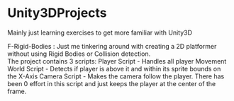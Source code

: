 # Unity3DProjects
Mainly just learning exercises to get more familiar with Unity3D

F-Rigid-Bodies :
Just me tinkering around with creating a 2D platformer without using Rigid Bodies or Collision detection.  
The project contains 3 scripts:
Player Script - Handles all player Movement
World Script - Detects if player is above it and within its sprite bounds on the X-Axis
Camera Script - Makes the camera follow the player.  There has been 0 effort in this script and just keeps the player at the center of the frame.


